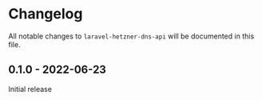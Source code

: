 # Changelog

All notable changes to `laravel-hetzner-dns-api` will be documented in this file.

## 0.1.0 - 2022-06-23

Initial release

